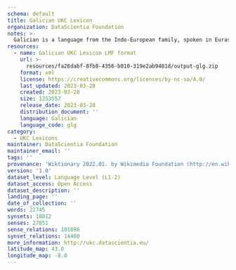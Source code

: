 ```yaml
---
schema: default
title: Galician UKC Lexicon
organization: DataScientia Foundation
notes: >-
  Galician is a language from the Indo-European family, spoken in Eurasia. The UKC Lexicon of Galician is represented as a lexico-semantic network. It consists of words, word senses, synsets, as well as sense-level and synset-level relationships.
resources:
  - name: Galician UKC Lexicon LMF format
    url: >-
      resources/fa26dabf-8fb8-4356-b010-319e2ab9481d/output-glg.zip
    format: xml
    license: https://creativecommons.org/licenses/by-nc-sa/4.0/
    last_updated: 2023-03-28
    created: 2023-03-28
    size: 1253557
    release_date: 2023-03-28
    distribution_document: ''
    language: Galician
    language_code: glg
category:
  - UKC Lexicons
maintainer: DataScientia Foundation
maintainer_email: ''
tags: ''
provenance: 'Wiktionary 2022.01. by Wikimedia Foundation (http://en.wiktionary.org); CogNet 2.1 by Khuyagbaatar Batsuren, National University of Mongolia (http://cognet.ukc.disi.unitn.it); KinDiv: Kinship Diversity 1.0 by Temuulen Khishigsuren (http://ukc.disi.unitn.it/index.php/kinship/); UniMet: Universal Metonymy 1.0 by Temuulen Khishigsuren and Gábor Bella (http://ukc.disi.unitn.it/index.php/metonymy/); MorphyNet 2.0 by Gábor Bella and Khuyagbaatar Batsuren (http://ukc.disi.unitn.it/index.php/morphynet/); Antonymy 1.0 by Gábor Bella (http://ukc.datascientia.eu); Multilingual Central Repository 3.0 by German Rigau, University of the Basque Country (https://adimen.si.ehu.es/web/MCR/); Open Multilingual Wordnet 1.4 by Francis Bond, Division of Linguistics and Multilingual Studies, Nanyang Technological University (http://compling.hss.ntu.edu.sg/omw/); Princeton WordNet 2.1 by Princeton University (https://wordnet.princeton.edu)'
version: '1.0'
dataset_level: Language Level (L1-2)
dataset_access: Open Access
dataset_description: ''
landing_page: ''
date_of_collection: ''
words: 22745
synsets: 18012
senses: 27851
sense_relations: 101898
synset_relations: 14480
more_information: http://ukc.datascientia.eu/
latitude_map: 43.0
longitude_map: -8.0
---
```

